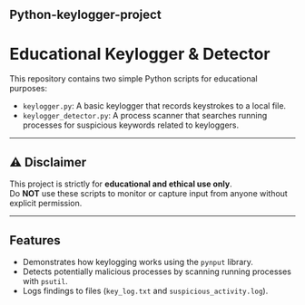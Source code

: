 ## Python-keylogger-project
# Educational Keylogger & Detector

This repository contains two simple Python scripts for educational purposes:

- `keylogger.py`: A basic keylogger that records keystrokes to a local file.
- `keylogger_detector.py`: A process scanner that searches running processes for suspicious keywords related to keyloggers.

---

## ⚠️ Disclaimer

This project is strictly for **educational and ethical use only**.  
Do **NOT** use these scripts to monitor or capture input from anyone without explicit permission.  

---

## Features

- Demonstrates how keylogging works using the `pynput` library.
- Detects potentially malicious processes by scanning running processes with `psutil`.
- Logs findings to files (`key_log.txt` and `suspicious_activity.log`).
